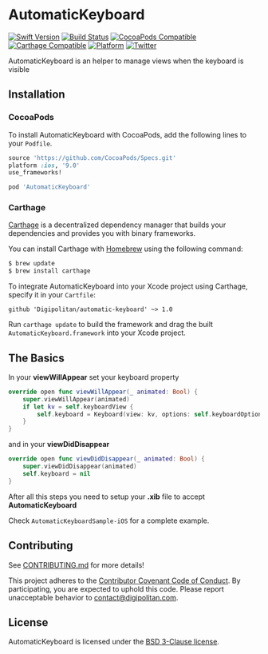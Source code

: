 AutomaticKeyboard
=================================

[![Swift Version](https://img.shields.io/badge/swift-4.0-orange.svg?style=flat)](https://developer.apple.com/swift/)
[![Build Status](https://travis-ci.org/Digipolitan/dependency-injector.svg?branch=master)](https://travis-ci.org/Digipolitan/automatic-keyboard)
[![CocoaPods Compatible](https://img.shields.io/cocoapods/v/AutomaticKeyboard.svg)](https://img.shields.io/cocoapods/v/AutomaticKeyboard.svg)
[![Carthage Compatible](https://img.shields.io/badge/carthage-compatible-brightgreen.svg?style=flat)](https://github.com/Carthage/Carthage)
[![Platform](https://img.shields.io/cocoapods/p/AutomaticKeyboard.svg?style=flat)](http://cocoadocs.org/docsets/AutomaticKeyboard)
[![Twitter](https://img.shields.io/badge/twitter-@Digipolitan-blue.svg?style=flat)](http://twitter.com/Digipolitan)

AutomaticKeyboard is an helper to manage views when the keyboard is visible

## Installation

### CocoaPods

To install AutomaticKeyboard with CocoaPods, add the following lines to your `Podfile`.

```ruby
source 'https://github.com/CocoaPods/Specs.git'
platform :ios, '9.0'
use_frameworks!

pod 'AutomaticKeyboard'
```

### Carthage

[Carthage](https://github.com/Carthage/Carthage) is a decentralized dependency manager that builds your dependencies and provides you with binary frameworks.

You can install Carthage with [Homebrew](http://brew.sh/) using the following command:

```bash
$ brew update
$ brew install carthage
```

To integrate AutomaticKeyboard into your Xcode project using Carthage, specify it in your `Cartfile`:

```
github 'Digipolitan/automatic-keyboard' ~> 1.0
```

Run `carthage update` to build the framework and drag the built `AutomaticKeyboard.framework` into your Xcode project.

## The Basics

In your **viewWillAppear** set your keyboard property

```swift
override open func viewWillAppear(_ animated: Bool) {
    super.viewWillAppear(animated)
    if let kv = self.keyboardView {
        self.keyboard = Keyboard(view: kv, options: self.keyboardOptions)
    }
}
```
and in your **viewDidDisappear**

```swift
override open func viewDidDisappear(_ animated: Bool) {
    super.viewDidDisappear(animated)
    self.keyboard = nil
}
```

After all this steps you need to setup your **.xib** file to accept **AutomaticKeyboard**

Check `AutomaticKeyboardSample-iOS` for a complete example.

## Contributing

See [CONTRIBUTING.md](CONTRIBUTING.md) for more details!

This project adheres to the [Contributor Covenant Code of Conduct](CODE_OF_CONDUCT.md).
By participating, you are expected to uphold this code. Please report
unacceptable behavior to [contact@digipolitan.com](mailto:contact@digipolitan.com).

## License

AutomaticKeyboard is licensed under the [BSD 3-Clause license](LICENSE).
